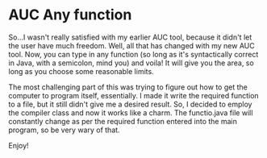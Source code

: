 # AUC Any function

So...I wasn't really satisfied with my earlier AUC tool, because it didn't let the user have much freedom. Well, all that has changed with my new AUC tool.
Now, you can type in any function (so long as it's syntactically correct in Java, with a semicolon, mind you) and voila! It will give you the area, so long as you choose some reasonable limits.

The most challenging part of this was trying to figure out how to get the computer to program itself, essentially. I made it write the required function to a file, but it still didn't give me a desired result. So, I decided to employ the compiler class and now it works like a charm.
The functio.java file will constantly change as per the required function entered into the main program, so be very wary of that.

Enjoy!
